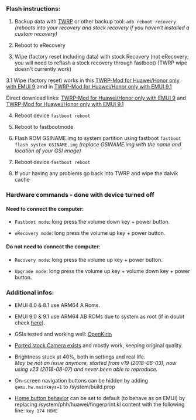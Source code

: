 ### Flash instructions:

1. Backup data with [TWRP](https://forum.xda-developers.com/honor-9/development/oreo-t3754483) or other backup tool:
`adb reboot recovery`
_(reboots into your recovery and stock recovery if you haven't installed a custom recovery)_

2. Reboot to eRecovery

3. Wipe (factory reset including data) with stock Recovery (not eRecovery; you will need to reflash a stock recovery through fastboot) (TWRP wipe doesn't currently work)

3.1 Wipe (factory reset) works in this [TWRP-Mod for Huawei/Honor only with EMUI 9](https://4pda.ru/forum/index.php?showtopic=934177&st=60#entry82590973) amd in
[TWRP-Mod for Huawei/Honor only with EMUI 9.1](https://4pda.ru/forum/index.php?showtopic=934177&view=findpost&p=88038324)

Direct download links:
[TWRP-Mod for Huawei/Honor only with EMUI 9](https://my.pcloud.com/publink/show?code=XZdQCI7ZxsXVkgOqQmX0nb4HpWBQTXoibubV) and
[TWRP-Mod for Huawei/Honor only with EMUI 9.1](https://my.pcloud.com/publink/show?code=XZIe9QkZaK1MK6QaqImiom7Tm8a97Ht7e2kV)

4. Reboot device `fastboot reboot`

5. Reboot to fastbootmode

5. Flash ROM GSINAME.img to system partition using fastboot
`fastboot flash system GSINAME.img`
_(replace GSINAME.img with the name and location of your GSI image)_

4. Reboot device `fastboot reboot`

5. If your having any problems go back into TWRP and wipe the dalvik cache


### Hardware commands - done with device turned off

#### Need to connect the computer:

- `Fastboot mode`: long press the volume down key + power button.

- `eRecovery mode`: long press the volume up key + power button.

#### Do not need to connect the computer:

- `Recovery mode`: long press the volume up key + power button.

- `Upgrade mode`: long press the volume up key + volume down key + power button.


### Additional infos:

- EMUI 8.0 & 8.1 use ARM64 A Roms.
- EMUI 9.0 & 9.1 use ARM64 AB ROMs due to system as root (if in doubt check [here](https://play.google.com/store/apps/details?id=tk.hack5.treblecheck)).

- GSIs tested and working well: [OpenKirin](https://openkirin.net/download/)
- [Ported stock Camera exists](https://forum.xda-developers.com/project-treble/trebleenabled-device-development/kirin-huawei-camera-android-p-t3840110) and mostly work, keeping original quality.

- Brightness stuck at 40%, both in settings and real life.  
_May be not an issue anymore, started from v19 (2018-06-03), now using v23 (2018-08-07) and never been able to reproduce._

- On-screen navigation buttons can be hidden by adding `qemu.hw.mainkeys=1` to /system/build.prop

- [Home button behavior](https://forum.xda-developers.com/project-treble/trebleenabled-device-development/huawei-disable-fingerprint-navigation-t3801708) can be set to default (to behave as on EMUI) by replacing /system/phh/huawei/fingerprint.kl content with the following line: `key 174 HOME`